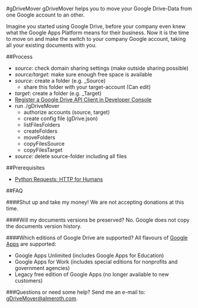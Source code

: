 #gDriveMover
gDriveMover helps you to move your Google Drive-Data from one Google account to an other.

Imagine you started using Google Drive, before your company even knew what the Google Apps Platform means for their business.
Now it is the time to move on and make the switch to your company Google account, taking all your existing documents with you.

##Process
* _source_: check domain sharing settings (make outside sharing possible)
* _source/target_: make sure enough free space is available
* _source_: create a folder (e.g. _Source)
	* share this folder with your target-account (Can edit)
* _target_: create a folder (e.g. _Target)
* [Register a Google Drive API Client in Developer Console](https://github.com/jalmeroth/gDriveMover/wiki/API_Client)
* run ./gDriveMover
	* authorize accounts (source, target)
	* create config file (gDrive.json)
	* listFilesFolders
	* createFolders
	* moveFolders
	* copyFilesSource
	* copyFilesTarget
* _source_: delete source-folder including all files

##Prerequisites
* [Python Requests: HTTP for Humans](http://docs.python-requests.org/en/latest/user/install/#install)

##FAQ

####Shut up and take my money!
We are not accepting donations at this time.

####Will my documents versions be preserved?
No. Google does not copy the documents version history.

####Which editions of Google Drive are supported?
All flavours of [Google Apps](https://support.google.com/a/answer/175121) are supported:

* Google Apps Unlimited (includes Google Apps for Education)
* Google Apps for Work (includes special editions for nonprofits and government agencies)
* Legacy free edition of Google Apps (no longer available to new customers)

###Questions or need some help?
Send me an e-mail to: <gDriveMover@almeroth.com>.
